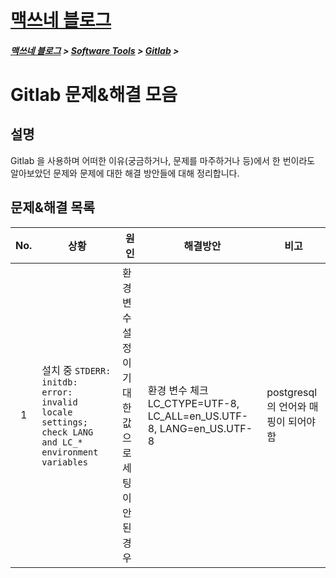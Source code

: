 <link rel="stylesheet" type="text/css" href="/css/style-header.css">
<link rel="stylesheet" type="text/css" href="/css/bootstrap/5.3.0-alpha1/bootstrap.css">

<div class="sticky-top bg-white pt-1 pb-2">
<h1><a href="/">맥쓰네 블로그</a></h1>
<h5> 
<a href="/">맥쓰네 블로그</a>
>
<a href="/software_tools/">Software Tools</a>
>
<a href="/software_tools/gitlab/">Gitlab</a>
>
</h5>
</div>

# Gitlab 문제&해결 모음
## 설명
Gitlab 을 사용하며 어떠한 이유(궁금하거나, 문제를 마주하거나 등)에서 한 번이라도 알아보았던 문제와 문제에 대한 해결 방안들에 대해 정리합니다.

## 문제&해결 목록

| No. | 상황 | 원인 | 해결방안 | 비고 |
| :---: | --- | --- | --- | --- |
| 1 | 설치 중 `STDERR: initdb: error: invalid locale settings; check LANG and LC_* environment variables`  | 환경변수 설정이 기대한 값으로 세팅이 안된 경우 | 환경 변수 체크 LC_CTYPE=UTF-8, LC_ALL=en_US.UTF-8, LANG=en_US.UTF-8 | postgresql 의 언어와 매핑이 되어야함 |
